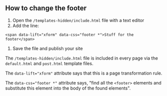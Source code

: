 ## How to change the footer

1. Open the `/templates-hidden/include.html` file with a text editor
2. Add the line:   
```
<span data-lift="xform" data-css="footer *">Stuff for the footer</span>
```
1. Save the file and publish your site

The  `/templates-hidden/include.html` file is included in every page via the
`default.html` and `post.html` template files.

The `data-lift="xform"` attribute says that this is a page transformation rule.

The `data-css="footer *"` attribute says, "find all the `<footer>` elements and
substitute this element into the body of the found elements".
